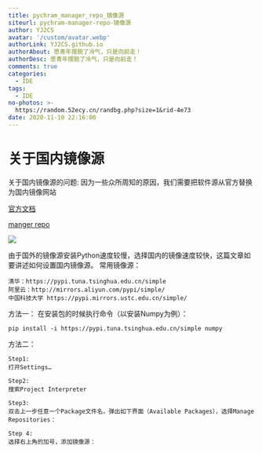 ```yaml
---
title: pychram_manager_repo_镜像源
siteurl: pychram-manager-repo-镜像源
author: YJ2CS
avatar: '/custom/avatar.webp'
authorLink: YJ2CS.github.io
authorAbout: 愿青年摆脱了冷气，只是向前走！
authorDesc: 愿青年摆脱了冷气，只是向前走！
comments: true
categories:
  - IDE
tags:
  - IDE
no-photos: >-
  https://random.52ecy.cn/randbg.php?size=1&rid-4e73
date: 2020-11-10 22:16:00
---
```


# 关于国内镜像源
关于国内镜像源的问题: 因为一些众所周知的原因，我们需要把软件源从官方替换为国内镜像网站

[官方文档](https://www.jetbrains.com/help/pycharm/project-interpreter.html#packages)

[manger repo](https://www.jetbrains.com/help/pycharm/available-packages.html)

![](68531d3e.png)

由于国外的镜像源安装Python速度较慢，选择国内的镜像速度较快，这篇文章如要讲述如何设置国内镜像源。
常用镜像源：
```
清华：https://pypi.tuna.tsinghua.edu.cn/simple
阿里云：http://mirrors.aliyun.com/pypi/simple/
中国科技大学 https://pypi.mirrors.ustc.edu.cn/simple/

```

方法一：
在安装包的时候执行命令（以安装Numpy为例）：
```
pip install -i https://pypi.tuna.tsinghua.edu.cn/simple numpy
```

方法二：
```
Step1:
打开Settings…

Step2:
搜索Project Interpreter

Step3:
双击上一步任意一个Package文件名，弹出如下界面（Available Packages），选择Manage Repositories：

Step 4:
选择右上角的加号，添加镜像源：
```

